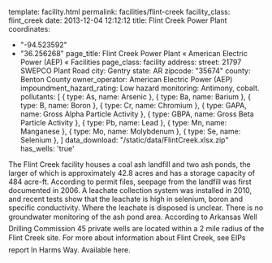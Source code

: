 template: facility.html
permalink: facilities/flint-creek
facility_class: flint_creek
date: 2013-12-04 12:12:12
title: Flint Creek Power Plant
coordinates: 
  - "-94.523592"
  - "36.256268"
page_title: Flint Creek Power Plant « American Electric Power (AEP) « Facilities
page_class: facility
address: 
  street: 21797 SWEPCO Plant Road
  city: Gentry
  state: AR
  zipcode: "35674"
  county: Benton County
owner_operator: American Electric Power (AEP)
impoundment_hazard_rating: Low hazard
monitoring: Antimony, cobalt.
pollutants: [
  {
    type: As,
    name: Arsenic
  },
  {
    type: Ba,
    name: Barium
  },
  {
    type: B,
    name: Boron
  },
  {
    type: Cr,
    name: Chromium
  },
  {
    type: GAPA,
    name: Gross Alpha Particle Activity
  },
  {
    type: GBPA,
    name: Gross Beta Particle Activity
  },
  {
    type: Pb,
    name: Lead
  },
  {
    type: Mn,
    name: Manganese
  },
  {
    type: Mo,
    name: Molybdenum
  },
  {
    type: Se,
    name: Selenium
  },
]
data_download: "/static/data/FlintCreek.xlsx.zip"
has_wells: 'true'

The Flint Creek facility houses a coal ash landfill and two ash ponds, the larger of which is approximately 42.8 acres and has a storage capacity of 484 acre-ft. According to permit files, seepage from the landfill was first documented in 2006. A leachate collection system was installed in 2010, and recent tests show that the leachate is high in selenium, boron and specific conductivity. Where the leachate is disposed is unclear. There is no groundwater monitoring of the ash pond area. According to Arkansas Well Drilling Commission 45 private wells are located within a 2 mile radius of the Flint Creek site.  For more about information about Flint Creek, see EIPs report In Harms Way. Available here.